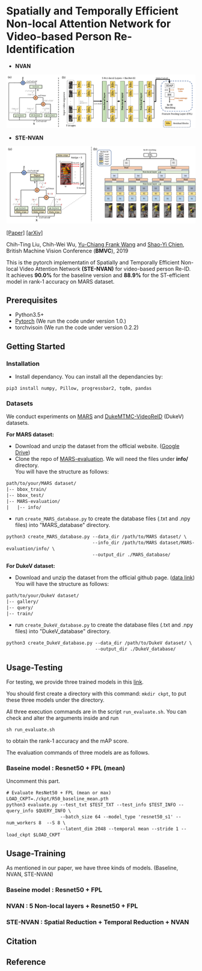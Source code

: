 # Spatially and Temporally Efficient Non-local Attention Network for Video-based Person Re-Identification
- **NVAN**
<p align="center"><img src='fig/NVAN.jpg' ></p>

- **STE-NVAN**
<p align="center"><img src='fig/STE-NVAN.jpg' width="800pix"></p>

[[Paper]](http://media.ee.ntu.edu.tw/research/STE_NVAN/BMVC19_STE_NVAN_cam.pdf) [[arXiv]](https://arxiv.org/abs/1908.01683)

Chih-Ting Liu, Chih-Wei Wu, [Yu-Chiang Frank Wang](http://vllab.ee.ntu.edu.tw/members.html) and [Shao-Yi Chien](http://www.ee.ntu.edu.tw/profile?id=101),<br/>British Machine Vision Conference (**BMVC**), 2019

This is the pytorch implementatin of Spatially and Temporally Efficient Non-local Video Attention Network **(STE-NVAN)** for video-based person Re-ID. 
<br/>It achieves **90.0%** for the baseline version and **88.9%** for the ST-efficient model in rank-1 accuracy on MARS dataset.

## Prerequisites
- Python3.5+
- [Pytorch](https://pytorch.org/) (We run the code under version 1.0.)
- torchvisoin (We run the code under version 0.2.2)

## Getting Started

### Installation
- Install dependancy. You can install all the dependancies by:
```
pip3 install numpy, Pillow, progressbar2, tqdm, pandas 
```

### Datasets
We conduct experiments on [MARS](http://www.liangzheng.com.cn/Project/project_mars.html) and [DukeMTMC-VideoReID](https://github.com/Yu-Wu/DukeMTMC-VideoReID) (DukeV) datasets.

**For MARS dataset:**
- Download and unzip the dataset from the official website. ([Google Drive](https://drive.google.com/drive/u/1/folders/0B6tjyrV1YrHeMVV2UFFXQld6X1E))
- Clone the repo of [MARS-evaluation](https://github.com/liangzheng06/MARS-evaluation). We will need the files under **info/** directory.
<br/>You will have the structure as follows:
```
path/to/your/MARS dataset/
|-- bbox_train/
|-- bbox_test/
|-- MARS-evaluation/
|   |-- info/
```
- run `create_MARS_database.py` to create the database files (.txt and .npy files) into "MARS_database" directory.
```
python3 create_MARS_database.py --data_dir /path/to/MARS dataset/ \
                                --info_dir /path/to/MARS dataset/MARS-evaluation/info/ \
                                --output_dir ./MARS_database/
```

**For DukeV dataset:**
- Download and unzip the dataset from the official github page. ([data link](http://vision.cs.duke.edu/DukeMTMC/data/misc/DukeMTMC-VideoReID.zip))
<br/>You will have the structure as follows:
```
path/to/your/DukeV dataset/
|-- gallery/
|-- query/
|-- train/
```
- run `create_DukeV_database.py` to create the database files (.txt and .npy files) into "DukeV_database" directory.
```
python3 create_DukeV_database.py --data_dir /path/to/DukeV dataset/ \
                                 --output_dir ./DukeV_database/
```
## Usage-Testing
For testing, we provide three trained models in this [link](https://drive.google.com/drive/folders/1yi4RJHhu8iMtewdnWYpLCLkIi0okjl35?usp=sharing).

You should first create a directory with this command: `mkdir ckpt`, to put these three models under the directory.

All three execution commands are in the script `run_evaluate.sh`. 
You can check and alter the arguments inside and run 
```
sh run_evaluate.sh
``` 
to obtain the rank-1 accuracy and the mAP score.

The evaluation commands of three models are as follows.

### Baseine model : Resnet50 + FPL (mean)
Uncomment this part.
```
# Evaluate ResNet50 + FPL (mean or max)
LOAD_CKPT=./ckpt/R50_baseline_mean.pth
python3 evaluate.py --test_txt $TEST_TXT --test_info $TEST_INFO --query_info $QUERY_INFO \
                    --batch_size 64 --model_type 'resnet50_s1' --num_workers 8  --S 8 \
                    --latent_dim 2048 --temporal mean --stride 1 --load_ckpt $LOAD_CKPT 
```

## Usage-Training
As mentioned in our paper, we have three kinds of models. (Baseline, NVAN, STE-NVAN)

### Baseine model : Resnet50 + FPL
### NVAN : 5 Non-local layers + Resnet50 + FPL
### STE-NVAN : Spatial Reduction + Temporal Reduction + NVAN

## Citation

## Reference

